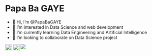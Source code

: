 # Papa Ba GAYE 
- 👋 Hi, I’m @PapaBaGAYE
- 👀 I’m interested in Data Science and web development
- 🌱 I’m currently learning Data Engineering and Artificial Intelligence 
- 💞️ I’m looking to collaborate on Data Science project
<!--- - 📫 How to reach me ... --->

<!---
PapaBaGAYE/PapaBaGAYE is a ✨ special ✨ repository because its `README.md` (this file) appears on your GitHub profile.
You can click the Preview link to take a look at your changes.
--->

<a href="https://twitter.com/BraBeatz">
  <img align="left" alt="Papa Ba GAYE | Twitter" width="22px" src="https://raw.githubusercontent.com/peterthehan/peterthehan/master/assets/twitter.svg" />
</a>
<a href="https://www.linkedin.com/in/papa-ba-gaye-8970651a6/">
  <img align="left" alt="Papa Ba GAYE's LinkedIN" width="22px" src="https://raw.githubusercontent.com/peterthehan/peterthehan/master/assets/linkedin.svg" />
</a>

![](https://visitor-badge.glitch.me/badge?page_id=PapaBaGaye.PapaBaGaye)

<!--

**Languages and Tools:**  

<code><img height="20" src="https://raw.githubusercontent.com/github/explore/80688e429a7d4ef2fca1e82350fe8e3517d3494d/topics/php/php.png"></code>
<code><img height="20" src="https://raw.githubusercontent.com/github/explore/80688e429a7d4ef2fca1e82350fe8e3517d3494d/topics/python/python.png"></code>
<code><img height="20" src="https://raw.githubusercontent.com/github/explore/80688e429a7d4ef2fca1e82350fe8e3517d3494d/topics/mysql/mysql.png"></code>


📈 My GitHub Stats

<img src="https://github-readme-stats.vercel.app/api?username=PapaBaGaye&show_icons=true&theme=gotham" alt="PapaBaGaye" />
-->

